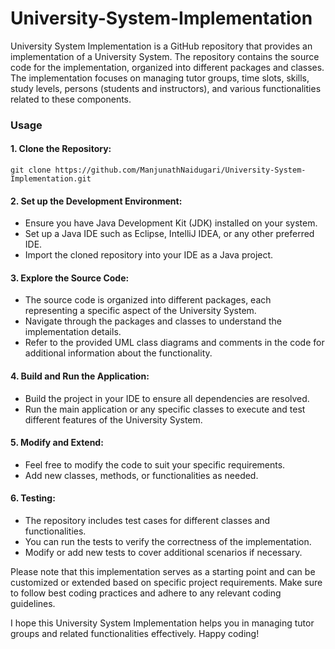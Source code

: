 # University-System-Implementation

University System Implementation is a GitHub repository that provides an implementation of a University System. The repository contains the source code for the implementation, organized into different packages and classes. The implementation focuses on managing tutor groups, time slots, skills, study levels, persons (students and instructors), and various functionalities related to these components.

### Usage

#### 1. Clone the Repository:
```shell
git clone https://github.com/ManjunathNaidugari/University-System-Implementation.git
```

#### 2. Set up the Development Environment:
- Ensure you have Java Development Kit (JDK) installed on your system.
- Set up a Java IDE such as Eclipse, IntelliJ IDEA, or any other preferred IDE.
- Import the cloned repository into your IDE as a Java project.

#### 3. Explore the Source Code:
- The source code is organized into different packages, each representing a specific aspect of the University System.
- Navigate through the packages and classes to understand the implementation details.
- Refer to the provided UML class diagrams and comments in the code for additional information about the functionality.

#### 4. Build and Run the Application:
- Build the project in your IDE to ensure all dependencies are resolved.
- Run the main application or any specific classes to execute and test different features of the University System.

#### 5. Modify and Extend:
- Feel free to modify the code to suit your specific requirements.
- Add new classes, methods, or functionalities as needed.

#### 6. Testing:
- The repository includes test cases for different classes and functionalities.
- You can run the tests to verify the correctness of the implementation.
- Modify or add new tests to cover additional scenarios if necessary.

Please note that this implementation serves as a starting point and can be customized or extended based on specific project requirements. Make sure to follow best coding practices and adhere to any relevant coding guidelines.

I hope this University System Implementation helps you in managing tutor groups and related functionalities effectively. Happy coding!
